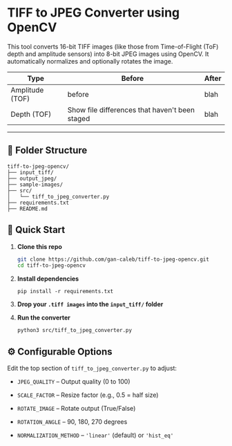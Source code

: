 # TIFF to JPEG Converter using OpenCV

This tool converts 16-bit TIFF images (like those from Time-of-Flight (ToF) depth and amplitude sensors) into 8-bit JPEG images using OpenCV. It automatically normalizes and optionally rotates the image.

| Type | Before | After
| --- | --- | ---
| Amplitude (TOF) | before | blah |
| Depth (TOF) | Show file differences that haven't been staged | blah |

---

## 📁 Folder Structure
```
tiff-to-jpeg-opencv/
├── input_tiff/
├── output_jpeg/
├── sample-images/
├── src/
│   └── tiff_to_jpeg_converter.py
├── requirements.txt
├── README.md
```

## 🚀 Quick Start

1. **Clone this repo**
   ```bash
   git clone https://github.com/gan-caleb/tiff-to-jpeg-opencv.git
   cd tiff-to-jpeg-opencv
   ```

2. **Install dependencies**
   ```
   pip install -r requirements.txt
   ```

3. **Drop your `.tiff images` into the `input_tiff/` folder**

4. **Run the converter**
   ```
   python3 src/tiff_to_jpeg_converter.py
   ```

## ⚙️ Configurable Options

Edit the top section of `tiff_to_jpeg_converter.py` to adjust:

- `JPEG_QUALITY` – Output quality (0 to 100)

- `SCALE_FACTOR` – Resize factor (e.g., 0.5 = half size)

- `ROTATE_IMAGE` – Rotate output (True/False)

- `ROTATION_ANGLE` – 90, 180, 270 degrees

- `NORMALIZATION_METHOD` – `'linear'` (default) or `'hist_eq'`
